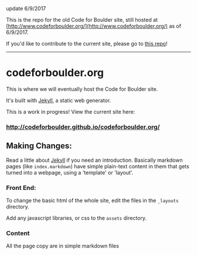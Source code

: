 update 6/9/2017

This is the repo for the old Code for Boulder site, still hosted at [http://www.codeforboulder.org/](http://www.codeforboulder.org/) as of 6/9/2017. 

If you'd like to contribute to the current site, please go to [this repo](https://github.com/CodeForBoulder/CodeForBoulder)!

------
# codeforboulder.org

This is where we will eventually host the Code for Boulder site.

It's built with [Jekyll][jekyll], a static web generator.

This is a work in progress! View the current site here:

### <http://codeforboulder.github.io/codeforboulder.org/>


## Making Changes:

Read a little about [Jekyll][jekyll] if you need an introduction. Basically markdown pages (like `index.markdown`) have simple plain-text content in them that gets turned into a webpage, using a 'template' or 'layout'.


### Front End:

To change the basic html of the whole site, edit the files in the `_layouts` directory.

Add any javascript libraries, or css to the `assets` directory.


### Content

All the page copy are in simple markdown files


[jekyll]: http://jekyllrb.com/
